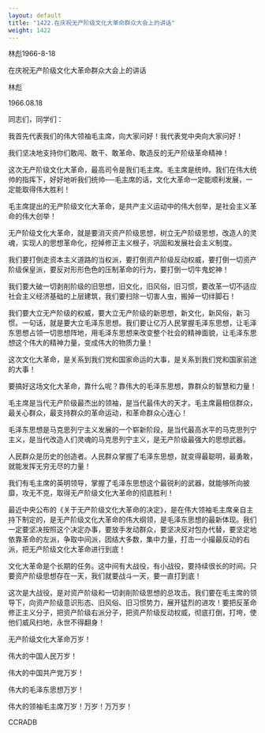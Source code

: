 ```yaml
---
layout: default
title: "1422.在庆祝无产阶级文化大革命群众大会上的讲话"
weight: 1422
---
```


林彪1966-8-18

在庆祝无产阶级文化大革命群众大会上的讲话

林彪

1966.08.18

同志们，同学们：

我首先代表我们的伟大领袖毛主席，向大家问好！我代表党中央向大家问好！

我们坚决地支持你们敢闯、敢干、敢革命、敢造反的无产阶级革命精神！

这次无产阶级文化大革命，最高司令是我们毛主席。毛主席是统帅。我们在伟大统帅的指挥下，好好地听我们统帅──毛主席的话，文化大革命一定能顺利发展，一定能取得伟大胜利！

毛主席提出的无产阶级文化大革命，是共产主义运动中的伟大创举，是社会主义革命的伟大创举！

无产阶级文化大革命，就是要消灭资产阶级思想，树立无产阶级思想，改造人的灵魂，实现人的思想革命化，挖掉修正主义根子，巩固和发展社会主义制度。

我们要打倒走资本主义道路的当权派，要打倒资产阶级反动权威，要打倒一切资产阶级保皇派，要反对形形色色的压制革命的行为，要打倒一切牛鬼蛇神！

我们要大破一切剥削阶级的旧思想，旧文化，旧风俗，旧习惯，要改革一切不适应社会主义经济基础的上层建筑，我们要扫除一切害人虫，搬掉一切绊脚石！

我们要大立无产阶级的权威，要大立无产阶级的新思想，新文化，新风俗，新习惯。一句话，就是要大立毛泽东思想。我们要让亿万人民掌握毛泽东思想，让毛泽东思想占领一切思想阵地，用毛泽东思想来改变整个社会的精神面貌，让毛泽东思想这个伟大的精神力量，变成伟大的物质力量！

这次文化大革命，是关系到我们党和国家命运的大事，是关系到我们党和国家前途的大事！

要搞好这场文化大革命，靠什么呢？靠伟大的毛泽东思想，靠群众的智慧和力量！

毛主席是当代无产阶级最杰出的领袖，是当代最伟大的天才。毛主席最相信群众，最关心群众，最支持群众的革命运动，和革命群众心连心！

毛泽东思想是马克思列宁主义发展的一个崭新阶段，是当代最高水平的马克思列宁主义，是当代改造人们灵魂的马克思列宁主义，是无产阶级最强大的思想武器。

人民群众是历史的创造者。人民群众掌握了毛泽东思想，就变得最聪明，最勇敢，就能发挥无穷无尽的力量！

我们有毛主席的英明领导，掌握了毛泽东思想这个最锐利的武器，就能够所向披靡，攻无不克，取得无产阶级文化大革命的彻底胜利！

最近中央公布的《关于无产阶级文化大革命的决定》，是在伟大领袖毛主席亲自主持下制定的，是无产阶级文化大革命的伟大纲领，是毛泽东思想的最新体现。我们一定要坚决按照这个决定办事，要放手发动群众，要坚决反对包办代替，要坚定地依靠革命的左派，争取中间派，团结大多数，集中力量，打击一小撮最反动的右派，把无产阶级文化大革命进行到底！

文化大革命是个长期的任务。这中间有大战役，有小战役，要持续很长的时间。只要资产阶级思想存在一天，我们就要战斗一天，要一直打到底！

这次是大战役，是对资产阶级和一切剥削阶级思想的总攻击。我们要在毛主席的领导下，向资产阶级意识形态、旧风俗、旧习惯势力，展开猛烈的进攻！要把反革命修正主义分子，把资产阶级右派分子，把资产阶级反动权威，彻底打倒，打垮，使他们威风扫地，永世不得翻身！

无产阶级文化大革命万岁！

伟大的中国人民万岁！

伟大的中国共产党万岁！

伟大的毛泽东思想万岁！

伟大的领袖毛主席万岁！万岁！万万岁！

CCRADB

